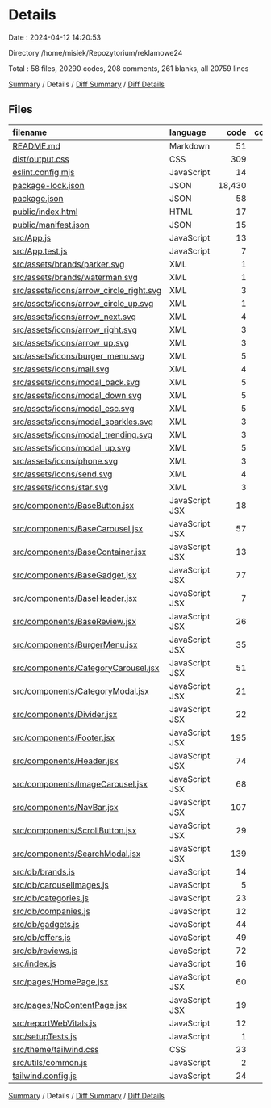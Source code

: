 # Details

Date : 2024-04-12 14:20:53

Directory /home/misiek/Repozytorium/reklamowe24

Total : 58 files,  20290 codes, 208 comments, 261 blanks, all 20759 lines

[Summary](results.md) / Details / [Diff Summary](diff.md) / [Diff Details](diff-details.md)

## Files
| filename | language | code | comment | blank | total |
| :--- | :--- | ---: | ---: | ---: | ---: |
| [README.md](/README.md) | Markdown | 51 | 0 | 13 | 64 |
| [dist/output.css](/dist/output.css) | CSS | 309 | 165 | 73 | 547 |
| [eslint.config.mjs](/eslint.config.mjs) | JavaScript | 14 | 1 | 4 | 19 |
| [package-lock.json](/package-lock.json) | JSON | 18,430 | 0 | 1 | 18,431 |
| [package.json](/package.json) | JSON | 58 | 0 | 1 | 59 |
| [public/index.html](/public/index.html) | HTML | 17 | 23 | 1 | 41 |
| [public/manifest.json](/public/manifest.json) | JSON | 15 | 0 | 1 | 16 |
| [src/App.js](/src/App.js) | JavaScript | 13 | 0 | 5 | 18 |
| [src/App.test.js](/src/App.test.js) | JavaScript | 7 | 0 | 2 | 9 |
| [src/assets/brands/parker.svg](/src/assets/brands/parker.svg) | XML | 1 | 0 | 0 | 1 |
| [src/assets/brands/waterman.svg](/src/assets/brands/waterman.svg) | XML | 1 | 0 | 0 | 1 |
| [src/assets/icons/arrow_circle_right.svg](/src/assets/icons/arrow_circle_right.svg) | XML | 3 | 0 | 0 | 3 |
| [src/assets/icons/arrow_circle_up.svg](/src/assets/icons/arrow_circle_up.svg) | XML | 1 | 0 | 0 | 1 |
| [src/assets/icons/arrow_next.svg](/src/assets/icons/arrow_next.svg) | XML | 4 | 0 | 0 | 4 |
| [src/assets/icons/arrow_right.svg](/src/assets/icons/arrow_right.svg) | XML | 3 | 0 | 0 | 3 |
| [src/assets/icons/arrow_up.svg](/src/assets/icons/arrow_up.svg) | XML | 3 | 0 | 0 | 3 |
| [src/assets/icons/burger_menu.svg](/src/assets/icons/burger_menu.svg) | XML | 5 | 0 | 0 | 5 |
| [src/assets/icons/mail.svg](/src/assets/icons/mail.svg) | XML | 4 | 0 | 0 | 4 |
| [src/assets/icons/modal_back.svg](/src/assets/icons/modal_back.svg) | XML | 5 | 0 | 0 | 5 |
| [src/assets/icons/modal_down.svg](/src/assets/icons/modal_down.svg) | XML | 5 | 0 | 0 | 5 |
| [src/assets/icons/modal_esc.svg](/src/assets/icons/modal_esc.svg) | XML | 5 | 0 | 0 | 5 |
| [src/assets/icons/modal_sparkles.svg](/src/assets/icons/modal_sparkles.svg) | XML | 3 | 0 | 0 | 3 |
| [src/assets/icons/modal_trending.svg](/src/assets/icons/modal_trending.svg) | XML | 3 | 0 | 0 | 3 |
| [src/assets/icons/modal_up.svg](/src/assets/icons/modal_up.svg) | XML | 5 | 0 | 0 | 5 |
| [src/assets/icons/phone.svg](/src/assets/icons/phone.svg) | XML | 3 | 0 | 0 | 3 |
| [src/assets/icons/send.svg](/src/assets/icons/send.svg) | XML | 4 | 0 | 0 | 4 |
| [src/assets/icons/star.svg](/src/assets/icons/star.svg) | XML | 3 | 0 | 0 | 3 |
| [src/components/BaseButton.jsx](/src/components/BaseButton.jsx) | JavaScript JSX | 18 | 0 | 3 | 21 |
| [src/components/BaseCarousel.jsx](/src/components/BaseCarousel.jsx) | JavaScript JSX | 57 | 1 | 8 | 66 |
| [src/components/BaseContainer.jsx](/src/components/BaseContainer.jsx) | JavaScript JSX | 13 | 0 | 3 | 16 |
| [src/components/BaseGadget.jsx](/src/components/BaseGadget.jsx) | JavaScript JSX | 77 | 1 | 11 | 89 |
| [src/components/BaseHeader.jsx](/src/components/BaseHeader.jsx) | JavaScript JSX | 7 | 0 | 2 | 9 |
| [src/components/BaseReview.jsx](/src/components/BaseReview.jsx) | JavaScript JSX | 26 | 0 | 5 | 31 |
| [src/components/BurgerMenu.jsx](/src/components/BurgerMenu.jsx) | JavaScript JSX | 35 | 0 | 6 | 41 |
| [src/components/CategoryCarousel.jsx](/src/components/CategoryCarousel.jsx) | JavaScript JSX | 51 | 0 | 8 | 59 |
| [src/components/CategoryModal.jsx](/src/components/CategoryModal.jsx) | JavaScript JSX | 21 | 0 | 4 | 25 |
| [src/components/Divider.jsx](/src/components/Divider.jsx) | JavaScript JSX | 22 | 0 | 5 | 27 |
| [src/components/Footer.jsx](/src/components/Footer.jsx) | JavaScript JSX | 195 | 0 | 9 | 204 |
| [src/components/Header.jsx](/src/components/Header.jsx) | JavaScript JSX | 74 | 0 | 8 | 82 |
| [src/components/ImageCarousel.jsx](/src/components/ImageCarousel.jsx) | JavaScript JSX | 68 | 0 | 9 | 77 |
| [src/components/NavBar.jsx](/src/components/NavBar.jsx) | JavaScript JSX | 107 | 0 | 18 | 125 |
| [src/components/ScrollButton.jsx](/src/components/ScrollButton.jsx) | JavaScript JSX | 29 | 0 | 8 | 37 |
| [src/components/SearchModal.jsx](/src/components/SearchModal.jsx) | JavaScript JSX | 139 | 0 | 14 | 153 |
| [src/db/brands.js](/src/db/brands.js) | JavaScript | 14 | 0 | 1 | 15 |
| [src/db/carouselImages.js](/src/db/carouselImages.js) | JavaScript | 5 | 0 | 1 | 6 |
| [src/db/categories.js](/src/db/categories.js) | JavaScript | 23 | 0 | 1 | 24 |
| [src/db/companies.js](/src/db/companies.js) | JavaScript | 12 | 0 | 1 | 13 |
| [src/db/gadgets.js](/src/db/gadgets.js) | JavaScript | 44 | 0 | 1 | 45 |
| [src/db/offers.js](/src/db/offers.js) | JavaScript | 49 | 0 | 1 | 50 |
| [src/db/reviews.js](/src/db/reviews.js) | JavaScript | 72 | 0 | 1 | 73 |
| [src/index.js](/src/index.js) | JavaScript | 16 | 3 | 5 | 24 |
| [src/pages/HomePage.jsx](/src/pages/HomePage.jsx) | JavaScript JSX | 60 | 7 | 12 | 79 |
| [src/pages/NoContentPage.jsx](/src/pages/NoContentPage.jsx) | JavaScript JSX | 19 | 0 | 3 | 22 |
| [src/reportWebVitals.js](/src/reportWebVitals.js) | JavaScript | 12 | 0 | 2 | 14 |
| [src/setupTests.js](/src/setupTests.js) | JavaScript | 1 | 4 | 1 | 6 |
| [src/theme/tailwind.css](/src/theme/tailwind.css) | CSS | 23 | 2 | 5 | 30 |
| [src/utils/common.js](/src/utils/common.js) | JavaScript | 2 | 0 | 2 | 4 |
| [tailwind.config.js](/tailwind.config.js) | JavaScript | 24 | 1 | 2 | 27 |

[Summary](results.md) / Details / [Diff Summary](diff.md) / [Diff Details](diff-details.md)